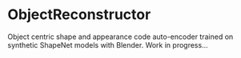 # ObjectReconstructor

Object centric shape and appearance code auto-encoder trained on synthetic ShapeNet models with Blender.
Work in progress...